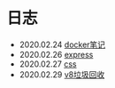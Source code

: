 # 日志
- 2020.02.24 [docker笔记](./docker/README.md)
- 2020.02.26 [express](./express/README.md)
- 2020.02.27 [css](./css/README.md) 
- 2020.02.29 [v8垃圾回收](./js/内存管理.md) 